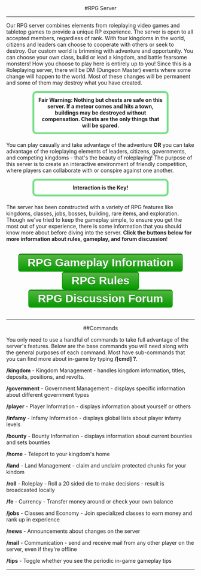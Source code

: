 ---
---
<html>
<head>
</head>
<style type="text/css">
.myButton {
	-moz-box-shadow:inset 0px 1px 0px 0px #035200;
	-webkit-box-shadow:inset 0px 1px 0px 0px #035200;
	box-shadow:inset 0px 1px 0px 0px #035200;
	background:-webkit-gradient(linear, left top, left bottom, color-stop(0.05, #50B63E), color-stop(1, #069900));
	background:-moz-linear-gradient(top, #50B63E 5%, #069900 100%);
	background:-webkit-linear-gradient(top, #50B63E 5%, #069900 100%);
	background:-o-linear-gradient(top, #50B63E 5%, #069900 100%);
	background:-ms-linear-gradient(top, #50B63E 5%, #069900 100%);
	background:linear-gradient(to bottom, #50B63E 5%, #069900 100%);
	filter:progid:DXImageTransform.Microsoft.gradient(startColorstr='#50B63E', endColorstr='#069900',GradientType=0);
	background-color:#50B63E;
	-moz-border-radius:6px;
	-webkit-border-radius:6px;
	border-radius:6px;
	border:1px solid #069900;
	display:inline-block;
	cursor:pointer;
	color:#ffffff;
	font-family:Arial;
	font-size:30px;
	font-weight:bold;
	padding:6px 24px;
	text-decoration:none;
	text-shadow:0px 1px 0px #035200;
}
.myButton:hover {
	background:-webkit-gradient(linear, left top, left bottom, color-stop(0.05, #069900), color-stop(1, #50B63E));
	background:-moz-linear-gradient(top, #069900 5%, #50B63E 100%);
	background:-webkit-linear-gradient(top, #069900 5%, #50B63E 100%);
	background:-o-linear-gradient(top, #069900 5%, #50B63E 100%);
	background:-ms-linear-gradient(top, #069900 5%, #50B63E 100%);
	background:linear-gradient(to bottom, #069900 5%, #50B63E 100%);
	filter:progid:DXImageTransform.Microsoft.gradient(startColorstr='#069900', endColorstr='#50B63E',GradientType=0);
	background-color:#069900;
	color:#ffffff;
}
.myButton:active {
	position:relative;
	top:1px;
}
</style>

<body>
<div style="text-align: center;" markdown="1">
#RPG Server
</div>

<hr>
<p>Our RPG server combines elements from roleplaying video games and tabletop games to provide a unique RP experience. The server is open to all accepted members, regardless of rank. With four kingdoms in the world, citizens and leaders can choose to cooperate with others or seek to destroy. Our custom world is brimming with adventure and opportunity. You can choose your own class, build or lead a kingdom, and battle fearsome monsters! How you choose to play here is entirely up to you! Since this is a Roleplaying server, there will be DM (Dungeon Master) events where some change will happen to the world. Most of these changes will be permanent and some of them may destroy what you have created.</p>

<p style="border: 5px solid #77df88; text-align:center;border-radius:10px;background-color:#ffffff; padding: 10px;margin: 0px 70px 20px 70px;">
<b>Fair Warning: Nothing but chests are safe on this server. If a meteor comes and hits a town, buildings may be destroyed without compensation. Chests are the only things that will be spared.</b>
</p>

<p>You can play casually and take advantage of the adventure <b>OR</b> you can take advantage of the roleplaying elements of leaders, citizens, governments, and competing kingdoms - that's the beauty of roleplaying! The purpose of this server is to create an interactive environment of friendly competition, where players can collaborate with or conspire against one another.</p>
<p style="border: 5px solid #77df88; text-align:center;border-radius:10px;background-color:#ffffff; padding: 10px;margin: 0px 70px 20px 70px;">
<b>Interaction is the Key!</b>
</p>
<p>The server has been constructed with a variety of RPG features like kingdoms, classes, jobs, bosses, building, rare items, and exploration. Though we've tried to keep the gameplay simple, to ensure you get the most out of your experience, there is some information that you should know more about before diving into the server. <b>Click the buttons below for more information about rules, gameplay, and forum discussion</b>!</p>
<br/>
<center><a href="{{site.baseurl}}/rpg-gameplay" class="myButton">RPG Gameplay Information</a>
<a href="{{site.baseurl}}/rpg-rules" class="myButton">RPG Rules</a></center>
<center><a href="https://damnation.eu/phpbb/viewforum.php?f=84" class="myButton">RPG Discussion Forum</a></center>
<br/>
<hr>

<div style="text-align: center;" markdown="1">
##Commands
</div>

<p>You only need to use a handful of commands to take full advantage of the server's features. Below are the base commands you will need along with the general purposes of each command. Most have sub-commands that you can find more about in-game by typing <b>/[cmd] ?</b>.</p>

<p><b>/kingdom</b> - Kingdom Management - handles kingdom information, titles, deposits, positions, and revolts.</p>
<p><b>/government</b> - Government Management - displays specific information about different government types</p>
<p><b>/player</b> - Player Information - displays information about yourself or others</p>
<p><b>/infamy</b> - Infamy Information - displays global lists about player infamy levels</p>
<p><b>/bounty</b> - Bounty Information - displays information about current bounties and sets bounties</p>
<p><b>/home</b> - Teleport to your kingdom's home</p>
<p><b>/land</b> - Land Management - claim and unclaim protected chunks for your kindom</p>
<p><b>/roll</b> - Roleplay - Roll a 20 sided die to make decisions - result is broadcasted locally</p>
<p><b>/fe</b> - Currency - Transfer money around or check your own balance</p>
<p><b>/jobs</b> - Classes and Economy - Join specialized classes to earn money and rank up in experience</p>
<p><b>/news</b> - Announcements about changes on the server</p>
<p><b>/mail</b> - Communication - send and receive mail from any other player on the server, even if they're offline</p>
<p><b>/tips</b> - Toggle whether you see the periodic in-game gameplay tips</p>

<hr>
</body>
</html>
